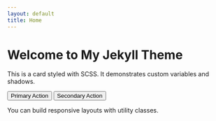 ```yaml
---
layout: default
title: Home
---
```


<div class="container">
  <h1>Welcome to My Jekyll Theme</h1>

  <div class="card">
    <p>This is a card styled with SCSS. It demonstrates custom variables and shadows.</p>
    <button class="btn-primary">Primary Action</button>
    <button class="btn-secondary">Secondary Action</button>
  </div>

  <div class="card">
    <p>You can build responsive layouts with utility classes.</p>
  </div>
</div>
